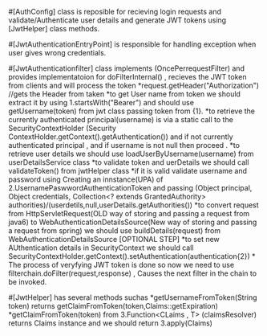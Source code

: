 #[AuthConfig] class is reposible for recieving login requests and validate/Authenticate user details and generate JWT tokens using [JwtHelper] class methods.


#[JwtAuthenticationEntryPoint] is responsible for handling exception when user gives wrong credentials.


#[JwtAuthenticationfilter] class implements (OncePerrequestFilter) and provides implementatoion for doFilterInternal() , recieves the JWT token from clients and will process the token 
       *request.getHeader("Authorization") //gets the Header from taken
       *to get User name from token we should extract it by using 1.startsWith("Bearer") and should use getUsername(token) from jwt class passing token from {1}.
       *to retrieve the currently authenticated principal(username) is via a static call to the SecurityContextHolder (Security ContextHolder.getContext().getAuthentication()) and if not currently                     authenticated principal , and if username is not null then proceed .
       *to retrieve user details we should use loadUserByUsername(username) from userDetailsService class 
       *to validate token and uerDetails we should call validateToken() from jwtHelper class
       *if it is valid validate username and password using Creating an innstance(UPA) of 2.UsernamePaswwordAuthenticationToken and passing (Object principal, Object credentials, Collection<? 	           extends GrantedAuthority> authorities)/(userdetils,null,userDetails.getAuthorities())
       *to convert request from HttpServletRequest(OLD way of storing and passing a request from java6) to WebAuthenticationDetailsSource(New way of storing and passing a request from spring)  we 
       should use buildDetails(request) from  WebAuthenticationDetailsSource [OPTIONAL STEP]
       *to set new AUthentication details in SecurityContext we should call SecurityContextHolder.getContext().setAuthentication(authentication{2})
       * The process of veryfying JWT token is done so now we need to use filterchain.doFilter(request,response) , Causes the next filter in the chain to be invoked.

       
#[JwtHelper] has several methods suchas 
	*getUsernameFromToken(String token) returns getClaimFromToken(token,Claims::getExpiration)
 	*getClaimFromToken(token) from 3.Function<CLaims , T> (claimsResolver) returns Claims instance and we should return 3.apply(Claims)




 
		 		
       
       
